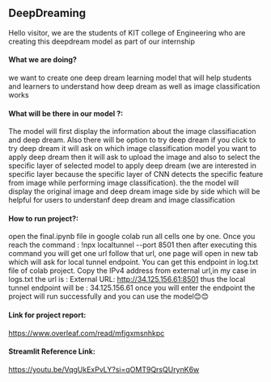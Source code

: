 ## DeepDreaming
Hello visitor, 
we are the students of KIT college of Engineering who are creating this deepdream model as part of our internship

#### What we are doing?
we want to create one deep dream learning model that will help students and learners to understand how deep dream as well as image classification works

#### What will be there in our model ?:
The model will first display the information about the image classifiacation and deep dream. Also there will be option to try deep dream if you click to try deep dream it will ask on which image classification model you want to apply deep dream then it will ask to upload the image and also to select the specific layer of selected model to apply deep dream (we are interested in specific layer because the specific layer of CNN detects the specific feature from image while performing image classification). the the model will display the original image and deep dream image side by side which will be helpful for users to understanf deep dream and image classification

#### How to run project?:
open the final.ipynb file in google colab run all cells one by one. Once you reach the command :
    !npx localtunnel --port 8501
then after executing this command you will get one url follow that url, one page will open in new tab which will ask for local tunnel endpoint. You can get this endpoint in log.txt file of colab project. Copy the IPv4 address from external url,in my case in logs.txt the url is :
  External URL: http://34.125.156.61:8501
thus the local tunnel endpoint will be :
  34.125.156.61
once you will enter the endpoint the project will run successfully and you can use the model😊😊

#### Link for project report:
https://www.overleaf.com/read/mfjgxmsnhkpc

#### Streamlit Reference Link:
https://youtu.be/VqgUkExPvLY?si=qOMT9QrsQUrynK6w
